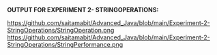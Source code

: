 **OUTPUT FOR EXPERIMENT 2- STRINGOPERATIONS:**

https://github.com/saitamabit/Advanced_Java/blob/main/Experiment-2-StringOperations/StringOperation.png<br>
https://github.com/saitamabit/Advanced_Java/blob/main/Experiment-2-StringOperations/StringPerformance.png<br>
